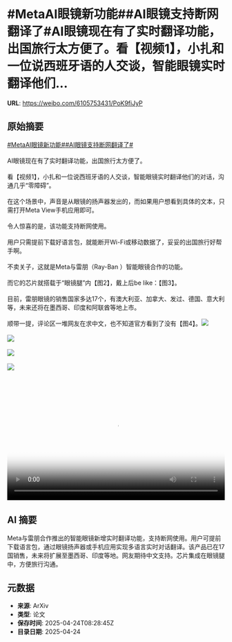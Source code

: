 # #MetaAI眼镜新功能##AI眼镜支持断网翻译了#AI眼镜现在有了实时翻译功能，出国旅行太方便了。看【视频1】，小扎和一位说西班牙语的人交谈，智能眼镜实时翻译他们...

**URL**: https://weibo.com/6105753431/PoK9fiJyP

## 原始摘要

<a href="https://m.weibo.cn/search?containerid=231522type%3D1%26t%3D10%26q%3D%23MetaAI%E7%9C%BC%E9%95%9C%E6%96%B0%E5%8A%9F%E8%83%BD%23&amp;extparam=%23MetaAI%E7%9C%BC%E9%95%9C%E6%96%B0%E5%8A%9F%E8%83%BD%23" data-hide=""><span class="surl-text">#MetaAI眼镜新功能#</span></a><a href="https://m.weibo.cn/search?containerid=231522type%3D1%26t%3D10%26q%3D%23AI%E7%9C%BC%E9%95%9C%E6%94%AF%E6%8C%81%E6%96%AD%E7%BD%91%E7%BF%BB%E8%AF%91%E4%BA%86%23&amp;extparam=%23AI%E7%9C%BC%E9%95%9C%E6%94%AF%E6%8C%81%E6%96%AD%E7%BD%91%E7%BF%BB%E8%AF%91%E4%BA%86%23" data-hide=""><span class="surl-text">#AI眼镜支持断网翻译了#</span></a><br><br>AI眼镜现在有了实时翻译功能，出国旅行太方便了。<br><br>看【视频1】，小扎和一位说西班牙语的人交谈，智能眼镜实时翻译他们的对话，沟通几乎“零障碍”。<br><br>在这个场景中，声音是从眼镜的扬声器发出的，而如果用户想看到具体的文本，只需打开Meta View手机应用即可。<br><br>令人惊喜的是，该功能支持断网使用。<br><br>用户只需提前下载好语言包，就能断开Wi-Fi或移动数据了，妥妥的出国旅行好帮手啊。<br><br>不卖关子，这就是Meta与雷朋（Ray-Ban ）智能眼镜合作的功能。<br><br>而它的芯片就搭载于“眼镜腿”内【图2】，戴上后be like：【图3】。<br><br>目前，雷朋眼镜的销售国家多达17个，有澳大利亚、加拿大、发过、德国、意大利等，未来还将在墨西哥、印度和阿联酋等地上市。<br><br>顺带一提，评论区一堆网友在求中文，也不知道官方看到了没有【图4】。<img style="" src="https://tvax1.sinaimg.cn/large/006Fd7o3ly1i0rwxfq30fj30zk0k0gmj.jpg" referrerpolicy="no-referrer"><br><br><img style="" src="https://tvax1.sinaimg.cn/large/006Fd7o3gy1i0rwwv322sj30zk0jvk8c.jpg" referrerpolicy="no-referrer"><br><br><img style="" src="https://tvax3.sinaimg.cn/large/006Fd7o3gy1i0rwwwjgouj31400qeqs0.jpg" referrerpolicy="no-referrer"><br><br><img style="" src="https://tvax2.sinaimg.cn/large/006Fd7o3gy1i0rwwxdc62j30ra0dedio.jpg" referrerpolicy="no-referrer"><br><br><br clear="both"><div style="clear: both"></div><video controls="controls" poster="https://tvax2.sinaimg.cn/orj480/006Fd7o3ly1i0rwxfsa0vj30zk0k0gmj.jpg" style="width: 100%"><source src="https://f.video.weibocdn.com/o0/l2sZQdjWlx08nIS6xNWw01041200gVmo0E010.mp4?label=mp4_720p&amp;template=1280x720.25.0&amp;ori=0&amp;ps=1CwnkDw1GXwCQx&amp;Expires=1745486903&amp;ssig=dGS1tXhSi5&amp;KID=unistore,video"><source src="https://f.video.weibocdn.com/o0/YsE4BqNalx08nIS68CWY010412008lc90E010.mp4?label=mp4_hd&amp;template=852x480.25.0&amp;ori=0&amp;ps=1CwnkDw1GXwCQx&amp;Expires=1745486903&amp;ssig=Vuu2AHYybJ&amp;KID=unistore,video"><source src="https://f.video.weibocdn.com/o0/xYVWNN9Glx08nIS5LSti010412005nmy0E010.mp4?label=mp4_ld&amp;template=640x360.25.0&amp;ori=0&amp;ps=1CwnkDw1GXwCQx&amp;Expires=1745486903&amp;ssig=8vM%2ByT1Bkp&amp;KID=unistore,video"><p>视频无法显示，请前往<a href="https://video.weibo.com/show?fid=1034%3A5158972416524322" target="_blank" rel="noopener noreferrer">微博视频</a>观看。</p></video>

## AI 摘要

Meta与雷朋合作推出的智能眼镜新增实时翻译功能，支持断网使用。用户可提前下载语言包，通过眼镜扬声器或手机应用实现多语言实时对话翻译。该产品已在17国销售，未来将扩展至墨西哥、印度等地。网友期待中文支持。芯片集成在眼镜腿中，方便旅行沟通。

## 元数据

- **来源**: ArXiv
- **类型**: 论文
- **保存时间**: 2025-04-24T08:28:45Z
- **目录日期**: 2025-04-24
